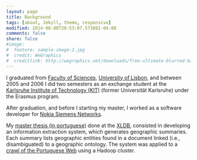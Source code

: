 ```yaml
---
layout: page
title: Background
tags: [about, Jekyll, theme, responsive]
modified: 2014-08-08T20:53:07.573882-04:00
comments: false
share: false
#image:
#  feature: sample-image-2.jpg
#  credit: WeGraphics
#  creditlink: http://wegraphics.net/downloads/free-ultimate-blurred-background-pack/
---
```


I graduated from [Faculty of Sciences], [University of Lisbon], and between 2005 and 2006 I did two semesters as an exchange student at the [Karlsruhe Institute of Technology (KIT)] (former Universität Karlsruhe) under the Erasmus program.

After graduation, and before I starting my master, I worked as a software developer for [Nokia Siemens Networks].

My [master thesis (in portuguese)] done at the [XLDB], consisted in developing an information extraction system, which generates geographic summaries.
Each summary lists geographic entities found in a document linked (i.e., disambiguated) to a geographic ontology. The system was applied to a [crawl of the Portuguese Web] using a Hadoop cluster.

[Nokia Siemens Networks]: https://networks.nokia.com/
[crawl of the Portuguese Web]: http://dmir.inesc-id.pt/project/WPT_05_in_English
[INESC-ID]: http://www.inesc-id.pt
[Instituto Superior Técnico]: http://www.tecnico.ulisboa.pt/
[Professor Mário Jorge Gaspar da Silva]: http://web.tecnico.ulisboa.pt/mario.gaspar.silva/
[master thesis (in portuguese)]: http://davidsbatista.github.io/publications/master_thesis_09.pdf
[Karlsruhe Institute of Technology (KIT)]: http://www.kit.edu/english/
[Faculty of Sciences]: http://www.fc.ul.pt/en/
[University of Lisbon]: http://www.ulisboa.pt
[XLDB]: http://xldb.fc.ul.pt/
